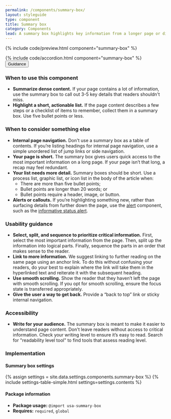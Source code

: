 ```yaml
---
permalink: /components/summary-box/
layout: styleguide
type: component
title: Summary box
category: Components
lead: A summary box highlights key information from a longer page or displays next steps.
---
```


{% include code/preview.html component="summary-box" %}

<section class="site-component-section">
  {% include code/accordion.html component="summary-box" %}
  <div class="usa-accordion usa-accordion--bordered site-accordion-docs">
    <button class="usa-button-unstyled usa-accordion__button"
        aria-expanded="true" aria-controls="summary-box-docs">
      Guidance
    </button>
    <div id="summary-box-docs" aria-hidden="false" class="usa-accordion__content site-component-usage">
      <h3>When to use this component</h3>
      <ul class="usa-content-list">
        <li>
          <strong>Summarize dense content.</strong> If your page contains a lot of information, use the summary box to call out 3-5 key details that readers shouldn't miss.
        </li>
        <li>
          <strong>Highlight a short, actionable list.</strong> If the page content describes a few steps or a checklist of items to remember, collect them in a summary box. Use five bullet points or less.
        </li>
      </ul>
      <h3>When to consider something else</h3>
      <ul class="usa-content-list">
        <li>
          <strong>Internal page navigation.</strong> Don't use a summary box as a table of contents. If you’re listing headings for internal page navigation, use a simple unordered list of jump links or side navigation. 
        </li>
        <li>
          <strong>Your page is short.</strong> The summary box gives users quick access to the most important information on a long page. If your page isn’t that long, a recap may feel redundant.
        </li>
        <li>
          <strong>Your list needs more detail.</strong> Summary boxes should be short. Use a process list, graphic list, or icon list in the body of the article when:
            <ul>
              <li>There are more than five bullet points;</li>
              <li>Bullet points are longer than 20 words; or</li>
              <li>Bullet points require a header, image, or button.</li>
            </ul>
        </li>
        <li>
          <strong>Alerts or callouts.</strong> If you’re highlighting something new, rather than surfacing details from further down the page, use the <a href="{{ site.baseurl }}/components/alert">alert</a> component, such as the <a href="{{ site.baseurl }}/components/alert">informative status alert</a>. 
        </li>
      </ul>
      <h3>Usability guidance</h3>
      <ul class="usa-content-list">
        <li>
          <strong>Select, split, and sequence to prioritize critical information.</strong> First, select the most important information from the page. Then, split up the information into logical parts. Finally, sequence the parts in an order that makes sense to the reader.
        </li>
        <li>
          <strong>Link to more information.</strong> We suggest linking to further reading on the same page using an anchor link. To do this without confusing your readers, do your best to explain where the link will take them in the hyperlinked text and reiterate it with the subsequent heading.
        </li>
        <li>
          <strong>Use smooth scrolling.</strong> Show the reader that they haven’t left the page with smooth scrolling. If you opt for smooth scrolling, ensure the focus state is transferred appropriately.
        </li>
        <li>
          <strong>Give the user a way to get back.</strong> Provide a “back to top” link or sticky internal navigation.
        </li>
      </ul>
      <h3 class="usa-heading">Accessibility</h3>
      <ul class="usa-content-list">
        <li>
          <strong>Write for your audience.</strong> The summary box is meant to make it easier to understand page content. Don't leave readers without access to critical information. Check your writing level to ensure it’s easy to read. Search for "readability level tool" to find tools that assess reading level. 
        </li>
      </ul>
      <h3 class="usa-heading">Implementation</h3>
      <h4 id="component-settings">Summary box settings</h4>
      {% assign settings = site.data.settings.components.summary-box %}
      {% include settings-table-simple.html
        settings=settings.contents
      %}
      <h4 class="usa-heading">Package information</h4>
      <ul class="usa-content-list">
        <li>
          <strong>Package usage:</strong> <code>@import usa-summary-box</code>
        </li>
        <li>
          <strong>Requires:</strong> <code>required</code>, <code>global</code>
        </li>
      </ul>
    </div>
  </div>
</section>


